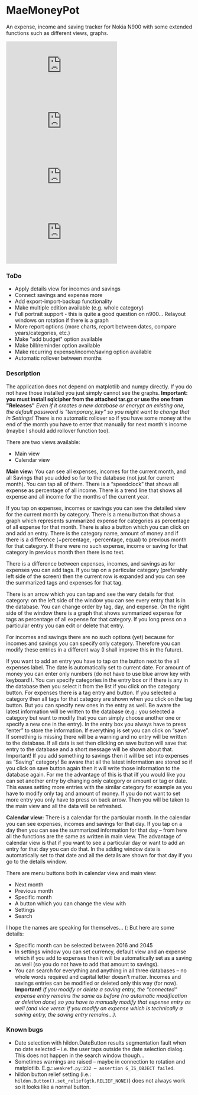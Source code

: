 # MaeMoneyPot
An expense, income and saving tracker for Nokia N900 with some extended functions such as different views, graphs.

![alt text](https://talk.maemo.org/attachment.php?attachmentid=39008&stc=1&d=1485814446)
![alt text](https://talk.maemo.org/attachment.php?attachmentid=39009&stc=1&d=1485814481)
![alt text](https://talk.maemo.org/attachment.php?attachmentid=39010&stc=1&d=1485814525)
![alt text](http://talk.maemo.org/attachment.php?attachmentid=39012&stc=1&d=1485815703)
### ToDo
- Apply details view for incomes and savings
- Connect savings and expense more
- Add export-import-backup functionality
- Make multiple edition available (e.g. whole category)
- Full portrait support - this is quite a good question on n900... Relayout windows on rotation if there is a graph
- More report options (more charts, report between dates, compare years/categories, etc.)
- Make "add budget" option available
- Make bill/reminder option available
- Make recurring expense/income/saving option available
- Automatic rollover between months

### Description

The application does not depend on matplotlib and numpy directly. If you do not have those installed you just simply cannot see the graphs. 
**Important: you must install sqlcipher from the attached tar.gz or use the one from "Releases"**
*Even if it creates a new database or encrypt an existing one, the default password is "temporary_key" so you might want to change that in Settings!*
There is no automatic rollover so if you have some money at the end of the month you have to enter that manually for next month's income (maybe I should add rollover function too).

There are two views available: 
- Main view
- Calendar view

**Main view:** 
You can see all expenses, incomes for the current month, and all Savings that you added so far to the database (not just for current month). You can tap all of them. 
There is a “speedclock” that shows all expense as percentage of all income. 
There is a trend line that shows all expense and all income for the months of the current year. 

If you tap on expenses, incomes or savings you can see the detailed view for the current month by category. There is a menu button that shows a graph which represents summarized expense for categories as percentage of all expense for that month. 
There is also a button which you can click on and add an entry.
There is the category name, amount of money and if there is a difference (+percentage, -percentage, equal) to previous month for that category. If there were no such expense, income or saving for that category in previous month then there is no text. 

There is a difference between expenses, incomes, and savings as for expenses you can add tags. If you tap on a particular category (preferably left side of the screen) then the current row is expanded and you can see the summarized tags and expenses for that tag. 

There is an arrow which you can tap and see the very details for that category: on the left side of the window you can see every entry that is in the database. You can change order by tag, day, and expense. On the right side of the window there is a graph that shows summarized expense for tags as percentage of all expense for that category. If you long press on a particular entry you can edit or delete that entry.

For incomes and savings there are no such options (yet) because for incomes and savings you can specify only category. Therefore you can modify these entries in a different way (I shall improve this in the future).

If you want to add an entry you have to tap on the button next to the all expenses label. The date is automatically set to current date. For amount of money you can enter only numbers (do not have to use blue arrow key with keyboard!). You can specify categories in the entry box or if there is any in the database then you select it from the list if you click on the category button. For expenses there is a tag entry and button. If you selected a category then all tags for that category are shown when you click on the tag button. But you can specify new ones in the entry as well. Be aware the latest information will be written to the database (e.g.: you selected a category but want to modify that you can simply choose another one or specify a new one in the entry). In the entry box you always have to press “enter” to store the information. 
If everything is set you can click on “save”. If something is missing there will be a warning and no entry will be written to the database. If all data is set then clicking on save button will save that entry to the database and a short message will be shown about that. Important! If you add something to savings then it will be set into expenses as “Saving” category! Be aware that all the latest information are stored so if you click on save button again then it will write those information to the database again. For me the advantage of this is that iIf you would like you can set another entry by changing only category or amount or tag or date. This eases setting more entries with the similar category for example as you have to modify only tag and amount of money. If you do not want to set more entry you only have to press on back arrow. Then you will be taken to the main view and all the data will be refreshed. 

**Calendar view:**
There is a calendar for the particular month. In the calendar you can see expenses, incomes and savings for that day. If you tap on a day then you can see the summarized information for that day – from here all the functions are the same as written in main view. The advantage of calendar view is that if you want to see a particular day or want to add an entry for that day you can do that. In the adding window date is automatically set to that date and all the details are shown for that day if you go to the details window. 

There are menu buttons both in calendar view and main view: 
- Next month
- Previous month
- Specific month
- A button which you can change the view with
- Settings
- Search

I hope the names are speaking for themselves… (: But here are some details:
- Specific month can be selected between 2016 and 2045
- In settings window you can set currency, default view and an expense which if you add to expenses then it will be automatically set as a saving as well (so you do not have to add that amount to savings). 
- You can search for everything and anything in all three databases – no whole words required and capital letter doesn’t matter. Incomes and savings entries can be modified or deleted only this way (for now). **Important!** *If you modify or delete a saving entry, the “connected” expense entry remains the same as before (no automatic modification or deletion done) so you have to manually modify that expense entry as well (and vice versa: if you modify an expense which is technically a saving entry, the saving entry remains…).*

### Known bugs

- Date selection with hildon.DateButton results segmentation fault when no date selected – i.e. the user taps outside the date selection dialog. This does not happen in the search window though… 
- Sometimes warnings are raised – maybe in connection to rotation and matplotlib. E.g.: ```weakref.py:232 – assertion G_IS_OBJECT failed```. 
- hildon button relief setting (i.e.: ```hildon.Button().set_relief(gtk.RELIEF_NONE)```) does not always work so it looks like a normal button.
